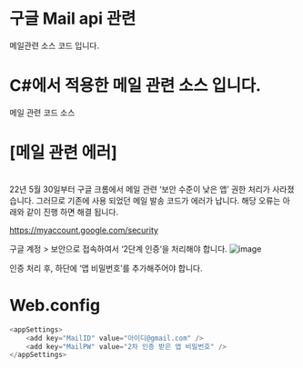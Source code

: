# 구글 Mail api 관련
메일관련 소스 코드 입니다.

# C#에서 적용한 메일 관련 소스 입니다.
메일 관련 코드 소스

# [메일 관련 에러]
<br/>
22년 5월 30일부터 구글 크롬에서 메일 관련 ‘보안 수준이 낮은 앱’ 권한 처리가 사라졌습니다.
그러므로 기존에 사용 되었던 메일 발송 코드가 에러가 납니다. 해당 오류는 아래와 같이 진행 하면 해결 됩니다.

https://myaccount.google.com/security

구글 계정 > 보안으로 접속하여서 ‘2단계 인증‘을 처리해야 합니다.
![image](https://user-images.githubusercontent.com/34737952/174235777-90c94ed0-55b6-4666-8b77-8a7ed690a5aa.png)

인증 처리 후, 하단에 ‘앱 비밀번호’를 추가해주어야 합니다.






# Web.config
```C#
<appSettings>
	<add key="MailID" value="아이디@gmail.com" />
	<add key="MailPW" value="2차 인증 받은 앱 비밀번호" />
</appSettings>
```

